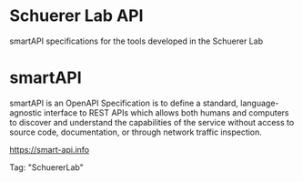 # Schuerer Lab API

smartAPI specifications for the tools developed in the Schuerer Lab

# smartAPI

smartAPI is an OpenAPI Specification is to define a standard, language-agnostic interface to REST APIs which allows both humans and computers to discover and understand the capabilities of the service without access to source code, documentation, or through network traffic inspection. 

https://smart-api.info

Tag:  "SchuererLab"
